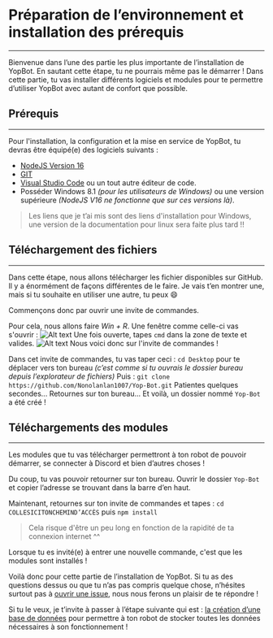 # Préparation de l’environnement et installation des prérequis

***

Bienvenue dans l’une des partie les plus importante de l’installation de YopBot. En sautant cette étape, tu ne pourrais même pas le démarrer !
Dans cette partie, tu vas installer différents logiciels et modules pour te permettre d’utiliser YopBot avec autant de confort que possible.

## Prérequis

***

Pour l'installation, la configuration et la mise en service de YopBot, tu devras être équipé(e) des logiciels suivants :

* [NodeJS Version 16](https://nodejs.org/dist/v16.13.1/node-v16.13.1-x64.msi)
* [GIT](https://github.com/git-for-windows/git/releases/download/v2.34.1.windows.1/Git-2.34.1-64-bit.exe)
* [Visual Studio Code](https://code.visualstudio.com/) ou un tout autre éditeur de code.
* Posséder Windows 8.1 *(pour les utilisateurs de Windows)*  ou une version supérieure *(NodeJS V16 ne fonctionne que sur ces versions là)*.

> Les liens que je t’ai mis sont des liens d'installation pour Windows, une version de la documentation pour linux sera faite plus tard !!
## Téléchargement des fichiers

***
Dans cette étape, nous allons télécharger les fichier disponibles sur GitHub. Il y a énormément de façons différentes de le faire. Je vais t’en montrer une, mais si tu souhaite en utiliser une autre, tu peux 😄

Commençons donc par ouvrir une invite de commandes.

Pour cela, nous allons faire *Win + R*.
Une fenêtre comme celle-ci vas s'ouvrir :
![Alt text](https://i.imgur.com/QKET6E0.png)
Une fois ouverte, tapes `cmd` dans la zone de texte et valides.
![Alt text](https://i.imgur.com/mRqGkbN.png)
Nous voici donc sur l'invite de commandes !

Dans cet invite de commandes, tu vas taper ceci : `cd Desktop` pour te déplacer vers ton bureau *(c’est comme si tu ouvrais le dossier bureau depuis l’explorateur de fichiers)*
Puis : `git clone https://github.com/Nonolanlan1007/Yop-Bot.git`
Patientes quelques secondes...
Retournes sur ton bureau...
Et voilà, un dossier nommé `Yop-Bot` a été créé !

## Téléchargements des modules

***

Les modules que tu vas télécharger permettront à ton robot de pouvoir démarrer, se connecter à Discord et bien d’autres choses !

Du coup, tu vas pouvoir retourner sur ton bureau. Ouvrir le dossier `Yop-Bot` et copier l’adresse se trouvant dans la barre d’en haut.

Maintenant, retournes sur ton invite de commandes et tapes : `cd COLLESICITONCHEMIND’ACCÈS` puis `npm install`

> Cela risque d'être un peu long en fonction de la rapidité de ta connexion internet ^^
   
Lorsque tu es invité(e) à entrer une nouvelle commande, c'est que les modules sont installés !


Voilà donc pour cette partie de l’installation de YopBot. Si tu as des questions dessus ou que tu n’as pas compris quelque chose, n’hésites surtout pas à [ouvrir une issue](https://github.com/Nonolanlan1007/Yop-Bot/issues/new), nous nous ferons un plaisir de te répondre !

Si tu le veux, je t’invite à passer à l’étape suivante qui est : [la création d’une base de données]() pour permettre à ton robot de stocker toutes les données nécessaires à son fonctionnement !
